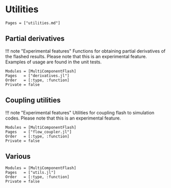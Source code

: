 # Utilities
```@index
Pages = ["utilities.md"]
```

## Partial derivatives
!!! note "Experimental features" 
    Functions for obtaining partial derivatives of the flashed results. Please note that this is an experimental feature. Examples of usage are found in the unit tests.

```@autodocs
Modules = [MultiComponentFlash]
Pages   = ["derivatives.jl"]
Order   = [:type, :function]
Private = false
```

## Coupling utilities
!!! note "Experimental features" 
    Utilities for coupling flash to simulation codes. Please note that this is an experimental feature.

```@autodocs
Modules = [MultiComponentFlash]
Pages   = ["flow_coupler.jl"]
Order   = [:type, :function]
Private = false
```


## Various
```@autodocs
Modules = [MultiComponentFlash]
Pages   = ["utils.jl"]
Order   = [:type, :function]
Private = false
```
